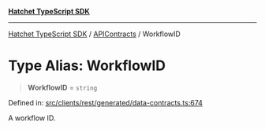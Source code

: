 [**Hatchet TypeScript SDK**](../../../../README.md)

***

[Hatchet TypeScript SDK](../../../../README.md) / [APIContracts](../README.md) / WorkflowID

# Type Alias: WorkflowID

> **WorkflowID** = `string`

Defined in: [src/clients/rest/generated/data-contracts.ts:674](https://github.com/hatchet-dev/hatchet/blob/0288a24f2e9f14787135b399bd47182f4d1260d9/sdks/typescript/src/clients/rest/generated/data-contracts.ts#L674)

A workflow ID.
